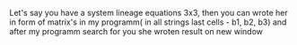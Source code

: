 Let's say you have a system lineage equations 3x3, then you can wrote her in form of matrix's in my programm( in all strings last cells - b1,  b2,  b3) and after my programm search for you she wroten result on new window
